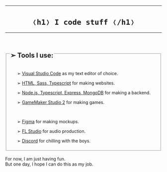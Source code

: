 <hr>
<h1 align="center">
    <code>&#10092;h1&#10093; I code stuff &#10092;/h1&#10093;</code>
</h1>
<hr>

<br>

<fieldset>
  <legend><h2>&#10146; Tools I use:</h2></legend>
  <ul>
    <p>&#10146; <a href="">Visual Studio Code</a> as my text editor of choice.</p>
    <p>&#10146; <a href="">HTML, Sass, Typescript</a> for making websites.</p>
    <p>&#10146; <a href="">Node.js, Typescript, Express, MongoDB</a> for making a backend.</p>
    <p>&#10146; <a href="">GameMaker Studio 2</a> for making games.</p>
    <br>
    <p>&#10146; <a href="">Figma</a> for making mockups.</p>
    <p>&#10146; <a href="">FL Studio</a> for audio production.</p>
    <p>&#10146; <a href="">Discord</a> for chilling with the boys.</p>
  </ul>
</fieldset>

<br>

<div>For now, I am just having fun.</div>
<div>But one day, I hope I can do this as my job.</div>
